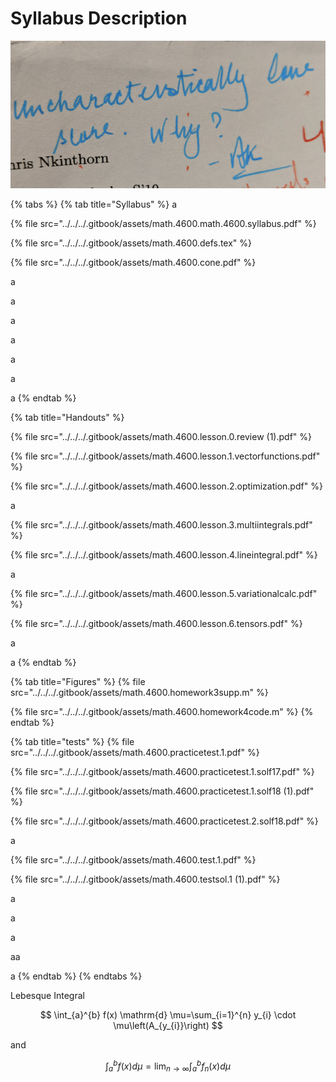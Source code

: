 # Syllabus Description







![One of the reasons I like this course is because it felt like he cared about what your learned. ](<../../../.gitbook/assets/image (3).png>)

{% tabs %}
{% tab title="Syllabus" %}
&#x20; a

{% file src="../../../.gitbook/assets/math.4600.math.4600.syllabus.pdf" %}

{% file src="../../../.gitbook/assets/math.4600.defs.tex" %}

{% file src="../../../.gitbook/assets/math.4600.cone.pdf" %}

a

a

a

a

a

a

a
{% endtab %}

{% tab title="Handouts" %}
&#x20;

{% file src="../../../.gitbook/assets/math.4600.lesson.0.review (1).pdf" %}

{% file src="../../../.gitbook/assets/math.4600.lesson.1.vectorfunctions.pdf" %}

{% file src="../../../.gitbook/assets/math.4600.lesson.2.optimization.pdf" %}

a

{% file src="../../../.gitbook/assets/math.4600.lesson.3.multiintegrals.pdf" %}

{% file src="../../../.gitbook/assets/math.4600.lesson.4.lineintegral.pdf" %}

a

{% file src="../../../.gitbook/assets/math.4600.lesson.5.variationalcalc.pdf" %}

{% file src="../../../.gitbook/assets/math.4600.lesson.6.tensors.pdf" %}

a

a
{% endtab %}

{% tab title="Figures" %}
{% file src="../../../.gitbook/assets/math.4600.homework3supp.m" %}



{% file src="../../../.gitbook/assets/math.4600.homework4code.m" %}
{% endtab %}

{% tab title="tests" %}
{% file src="../../../.gitbook/assets/math.4600.practicetest.1.pdf" %}

{% file src="../../../.gitbook/assets/math.4600.practicetest.1.solf17.pdf" %}

{% file src="../../../.gitbook/assets/math.4600.practicetest.1.solf18 (1).pdf" %}

{% file src="../../../.gitbook/assets/math.4600.practicetest.2.solf18.pdf" %}

a

{% file src="../../../.gitbook/assets/math.4600.test.1.pdf" %}

{% file src="../../../.gitbook/assets/math.4600.testsol.1 (1).pdf" %}

a

a

a

aa

a
{% endtab %}
{% endtabs %}





Lebesque Integral&#x20;



$$
\int_{a}^{b} f(x) \mathrm{d} \mu=\sum_{i=1}^{n} y_{i} \cdot \mu\left(A_{y_{i}}\right)
$$

and&#x20;



$$
\int_{a}^{b} f(x) d \mu=\lim _{n \rightarrow \infty} \int_{a}^{b} f_{n}(x) d \mu
$$
